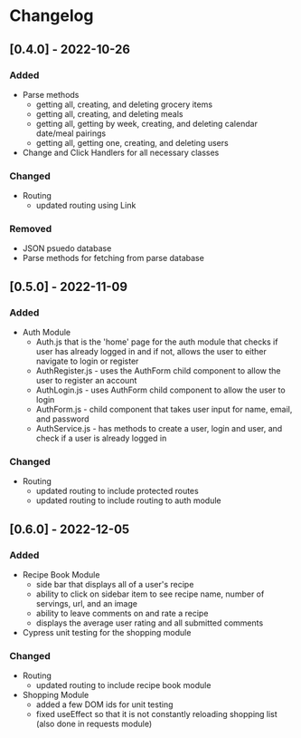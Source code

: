 # Changelog

## [0.4.0] - 2022-10-26
### Added
- Parse methods 
    - getting all, creating, and deleting grocery items
    - getting all, creating, and deleting meals
    - getting all, getting by week, creating, and deleting calendar date/meal pairings
    - getting all, getting one, creating, and deleting users
- Change and Click Handlers for all necessary classes

### Changed
- Routing
    - updated routing using Link 

### Removed
- JSON psuedo database
- Parse methods for fetching from parse database


## [0.5.0] - 2022-11-09
### Added
- Auth Module
    - Auth.js that is the 'home' page for the auth module that checks if user has already logged in and if not, allows the user to either navigate to login or register
    - AuthRegister.js - uses the AuthForm child component to allow the user to register an account
    - AuthLogin.js - uses AuthForm child component to allow the user to login
    - AuthForm.js - child component that takes user input for name, email, and password
    - AuthService.js - has methods to create a user, login and user, and check if a user is already logged in

### Changed
- Routing
    - updated routing to include protected routes
    - updated routing to include routing to auth module


## [0.6.0] - 2022-12-05
### Added
- Recipe Book Module
    - side bar that displays all of a user's recipe
    - ability to click on sidebar item to see recipe name, number of servings, url, and an image
    - ability to leave comments on and rate a recipe
    - displays the average user rating and all submitted comments
- Cypress unit testing for the shopping module

### Changed
- Routing
    - updated routing to include recipe book module
- Shopping Module
    - added a few DOM ids for unit testing
    - fixed useEffect so that it is not constantly reloading shopping list (also done in requests module)

